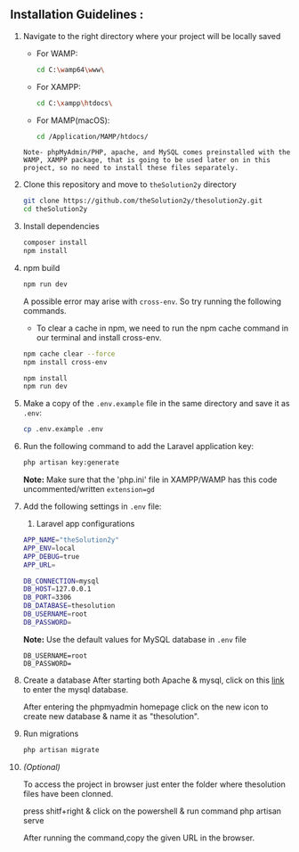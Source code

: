 ## Installation Guidelines :

1. Navigate to the right directory where your project will be locally saved
    - For WAMP:
        ```sh
        cd C:\wamp64\www\
        ```
    - For XAMPP:
        ```sh
        cd C:\xampp\htdocs\
        ```
    - For MAMP(macOS):
        ```sh
        cd /Application/MAMP/htdocs/
    ```
    Note- phpMyAdmin/PHP, apache, and MySQL comes preinstalled with the  WAMP, XAMPP package, that is going to be used later on in this project, so no need to install these files separately. 

2. Clone this repository and move to `theSolution2y` directory
   ```sh
   git clone https://github.com/theSolution2y/thesolution2y.git
   cd theSolution2y
   ```

3. Install dependencies
   ```sh
   composer install
   npm install
   ```

4. npm build
   ```sh
   npm run dev
   ```
    A possible error may arise with `cross-env`. So try running the following commands.
    - To clear a cache in npm, we need to run the npm cache command in our terminal and install cross-env.
   ```sh
   npm cache clear --force
   npm install cross-env

   npm install
   npm run dev
   ```


5. Make a copy of the `.env.example` file in the same directory and save it as `.env`:
     ```sh
    cp .env.example .env
    ```

6. Run the following command to add the Laravel application key:
   ```sh
   php artisan key:generate
   ```
   **Note:** Make sure that the 'php.ini' file in XAMPP/WAMP has this code uncommented/written
    `extension=gd`


7. Add the following settings in `.env` file:
    1. Laravel app configurations
    ```sh
    APP_NAME="theSolution2y"
    APP_ENV=local
    APP_DEBUG=true
    APP_URL=
    ```

    ```sh
    DB_CONNECTION=mysql
    DB_HOST=127.0.0.1
    DB_PORT=3306
    DB_DATABASE=thesolution
    DB_USERNAME=root
    DB_PASSWORD=
    ```
    **Note:** Use the default values for MySQL database in `.env` file
    ```
    DB_USERNAME=root
    DB_PASSWORD=
    ```
8. Create a database
   After starting both Apache & mysql, click on this [link](http://localhost/phpmyadmin/) to enter the mysql database.

   After entering the phpmyadmin homepage click on the new icon to create new database & name it as "thesolution".

9. Run migrations
    ```sh
    php artisan migrate
    ```
    
10. _(Optional)_

    To access the project in browser just enter the folder where thesolution files have been clonned.

    press shitf+right & click on the powershell & run command php artisan serve 

    After running the command,copy the given URL in the browser.